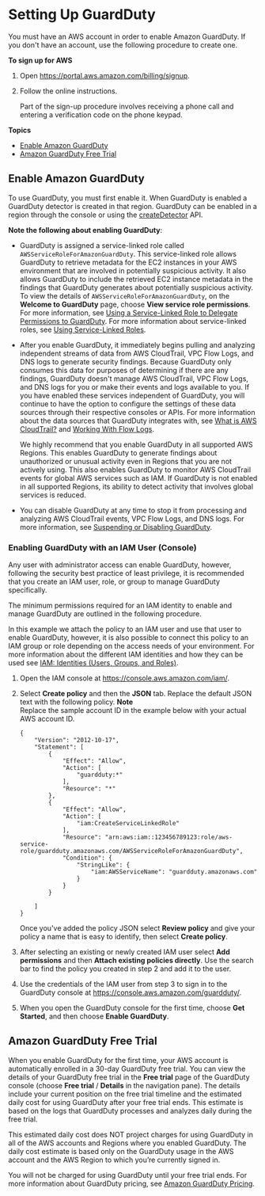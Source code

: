 # Setting Up GuardDuty<a name="guardduty_settingup"></a>

You must have an AWS account in order to enable Amazon GuardDuty\. If you don't have an account, use the following procedure to create one\.

**To sign up for AWS**

1. Open [https://portal\.aws\.amazon\.com/billing/signup](https://portal.aws.amazon.com/billing/signup)\.

1. Follow the online instructions\.

   Part of the sign\-up procedure involves receiving a phone call and entering a verification code on the phone keypad\.

**Topics**
+ [Enable Amazon GuardDuty](#guardduty_enable-gd)
+ [Amazon GuardDuty Free Trial](#guardduty_free-trial)

## Enable Amazon GuardDuty<a name="guardduty_enable-gd"></a>

To use GuardDuty, you must first enable it\. When GuardDuty is enabled a GuardDuty detector is created in that region\. GuardDuty can be enabled in a region through the console or using the [createDetector]() API\.

**Note the following about enabling GuardDuty**:
+ GuardDuty is assigned a service\-linked role called `AWSServiceRoleForAmazonGuardDuty`\. This service\-linked role allows GuardDuty to retrieve metadata for the EC2 instances in your AWS environment that are involved in potentially suspicious activity\. It also allows GuardDuty to include the retrieved EC2 instance metadata in the findings that GuardDuty generates about potentially suspicious activity\. To view the details of `AWSServiceRoleForAmazonGuardDuty`, on the **Welcome to GuardDuty** page, choose **View service role permissions**\. For more information, see [Using a Service\-Linked Role to Delegate Permissions to GuardDuty](guardduty_managing_access.md#guardduty_service-access)\. For more information about service\-linked roles, see [Using Service\-Linked Roles](https://docs.aws.amazon.com/IAM/latest/UserGuide/using-service-linked-roles.html)\.
+ After you enable GuardDuty, it immediately begins pulling and analyzing independent streams of data from AWS CloudTrail, VPC Flow Logs, and DNS logs to generate security findings\. Because GuardDuty only consumes this data for purposes of determining if there are any findings, GuardDuty doesn't manage AWS CloudTrail, VPC Flow Logs, and DNS logs for you or make their events and logs available to you\. If you have enabled these services independent of GuardDuty, you will continue to have the option to configure the settings of these data sources through their respective consoles or APIs\. For more information about the data sources that GuardDuty integrates with, see [What is AWS CloudTrail?](https://docs.aws.amazon.com/awscloudtrail/latest/userguide/cloudtrail-user-guide.html) and [Working With Flow Logs](https://docs.aws.amazon.com/AmazonVPC/latest/UserGuide/flow-logs.html#working-with-flow-logs)\.

  We highly recommend that you enable GuardDuty in all supported AWS Regions\. This enables GuardDuty to generate findings about unauthorized or unusual activity even in Regions that you are not actively using\. This also enables GuardDuty to monitor AWS CloudTrail events for global AWS services such as IAM\. If GuardDuty is not enabled in all supported Regions, its ability to detect activity that involves global services is reduced\. 
+ You can disable GuardDuty at any time to stop it from processing and analyzing AWS CloudTrail events, VPC Flow Logs, and DNS logs\. For more information, see [Suspending or Disabling GuardDuty](guardduty_suspend-disable.md)\.

### Enabling GuardDuty with an IAM User \(Console\)<a name="guardduty-thru-policy_proc"></a>

Any user with administrator access can enable GuardDuty, however, following the security best practice of least privilege, it is recommended that you create an IAM user, role, or group to manage GuardDuty specifically\. 

The minimum permissions required for an IAM identity to enable and manage GuardDuty are outlined in the following procedure\. 

In this example we attach the policy to an IAM user and use that user to enable GuardDuty, however, it is also possible to connect this policy to an IAM group or role depending on the access needs of your environment\. For more information about the different IAM identities and how they can be used see [IAM: Identities \(Users, Groups, and Roles\)](https://docs.aws.amazon.com/IAM/latest/UserGuide/id.html)\. 

1. Open the IAM console at [https://console\.aws\.amazon\.com/iam/](https://console.aws.amazon.com/iam/)\.

1. Select **Create policy** and then the **JSON** tab\. Replace the default JSON text with the following policy\.
**Note**  
Replace the sample account ID in the example below with your actual AWS account ID\.

   ```
   {
       "Version": "2012-10-17",
       "Statement": [
           {
               "Effect": "Allow",
               "Action": [
                   "guardduty:*"
               ],
               "Resource": "*"
           },
           {
               "Effect": "Allow",
               "Action": [
                   "iam:CreateServiceLinkedRole"
               ],
               "Resource": "arn:aws:iam::123456789123:role/aws-service-role/guardduty.amazonaws.com/AWSServiceRoleForAmazonGuardDuty",
               "Condition": {
                   "StringLike": {
                       "iam:AWSServiceName": "guardduty.amazonaws.com"
                   }
               }
           }
   
       ]
   }
   ```

   Once you've added the policy JSON select **Review policy** and give your policy a name that is easy to identify, then select **Create policy**\.

1. After selecting an existing or newly created IAM user select **Add permissions** and then **Attach existing policies directly**\. Use the search bar to find the policy you created in step 2 and add it to the user\.

1. Use the credentials of the IAM user from step 3 to sign in to the GuardDuty console at [https://console\.aws\.amazon\.com/guardduty/](https://console.aws.amazon.com/guardduty/)\. 

1. When you open the GuardDuty console for the first time, choose **Get Started**, and then choose **Enable GuardDuty**\.

## Amazon GuardDuty Free Trial<a name="guardduty_free-trial"></a>

When you enable GuardDuty for the first time, your AWS account is automatically enrolled in a 30\-day GuardDuty free trial\. You can view the details of your GuardDuty free trial in the **Free trial** page of the GuardDuty console \(choose **Free trial** / **Details** in the navigation pane\)\. The details include your current position on the free trial timeline and the estimated daily cost for using GuardDuty after your free trial ends\. This estimate is based on the logs that GuardDuty processes and analyzes daily during the free trial\. 

This estimated daily cost does NOT project charges for using GuardDuty in all of the AWS accounts and Regions where you enabled GuardDuty\. The daily cost estimate is based only on the GuardDuty usage in the AWS account and the AWS Region to which you’re currently signed in\. 

You will not be charged for using GuardDuty until your free trial ends\. For more information about GuardDuty pricing, see [Amazon GuardDuty Pricing](http://aws.amazon.com/guardduty/pricing/)\. 